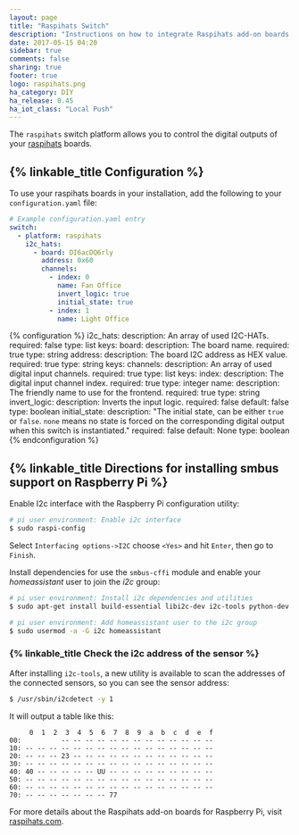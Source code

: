 ```yaml
---
layout: page
title: "Raspihats Switch"
description: "Instructions on how to integrate Raspihats add-on boards for Raspberry Pi into Home Assistant as a switch."
date: 2017-05-15 04:20
sidebar: true
comments: false
sharing: true
footer: true
logo: raspihats.png
ha_category: DIY
ha_release: 0.45
ha_iot_class: "Local Push"
---
```



The `raspihats` switch platform allows you to control the digital outputs of your [raspihats](http://www.raspihats.com/) boards.

## {% linkable_title Configuration %}

To use your raspihats boards in your installation, add the following to your `configuration.yaml` file:

```yaml
# Example configuration.yaml entry
switch:
  - platform: raspihats
    i2c_hats:
      - board: DI6acDQ6rly
        address: 0x60
        channels:
          - index: 0
            name: Fan Office
            invert_logic: true
            initial_state: true
          - index: 1
            name: Light Office
```

{% configuration %}
i2c_hats:
  description: An array of used I2C-HATs.
  required: false
  type: list
  keys:
    board:
      description: The board name.
      required: true
      type: string
    address:
      description: The board I2C address as HEX value.
      required: true
      type: string
      keys:
        channels:
          description: An array of used digital input channels.
          required: true
          type: list
          keys:
            index:
              description: The digital input channel index.
              required: true
              type: integer
            name:
              description: The friendly name to use for the frontend.
              required: true
              type: string
            invert_logic:
              description: Inverts the input logic.
              required: false
              default: false
              type: boolean
            initial_state:
              description: "The initial state, can be either `true` or `false`. `none` means no state is forced on the corresponding digital output when this switch is instantiated."
              required: false
              default: None
              type: boolean
{% endconfiguration %}

## {% linkable_title Directions for installing smbus support on Raspberry Pi %}

Enable I2c interface with the Raspberry Pi configuration utility:

```bash
# pi user environment: Enable i2c interface
$ sudo raspi-config
```

Select `Interfacing options->I2C` choose `<Yes>` and hit `Enter`, then go to `Finish`.

Install dependencies for use the `smbus-cffi` module and enable your _homeassistant_ user to join the _i2c_ group:

```bash
# pi user environment: Install i2c dependencies and utilities
$ sudo apt-get install build-essential libi2c-dev i2c-tools python-dev libffi-dev

# pi user environment: Add homeassistant user to the i2c group
$ sudo usermod -a -G i2c homeassistant
```

### {% linkable_title Check the i2c address of the sensor %}

After installing `i2c-tools`, a new utility is available to scan the addresses of the connected sensors, so you can see the sensor address:

```bash
$ /usr/sbin/i2cdetect -y 1
```

It will output a table like this:

```text
     0  1  2  3  4  5  6  7  8  9  a  b  c  d  e  f
00:          -- -- -- -- -- -- -- -- -- -- -- -- --
10: -- -- -- -- -- -- -- -- -- -- -- -- -- -- -- --
20: -- -- -- 23 -- -- -- -- -- -- -- -- -- -- -- --
30: -- -- -- -- -- -- -- -- -- -- -- -- -- -- -- --
40: 40 -- -- -- -- -- UU -- -- -- -- -- -- -- -- --
50: -- -- -- -- -- -- -- -- -- -- -- -- -- -- -- --
60: -- -- -- -- -- -- -- -- -- -- -- -- -- -- -- --
70: -- -- -- -- -- -- -- 77
```

For more details about the Raspihats add-on boards for Raspberry Pi, visit [raspihats.com](http://www.raspihats.com/).
